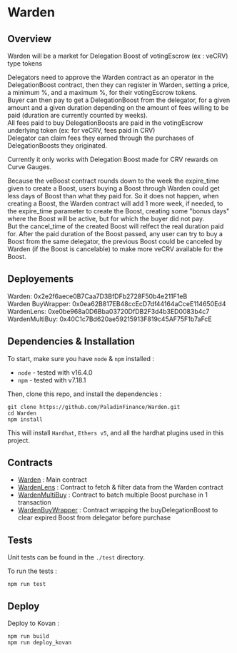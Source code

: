 # Warden

## Overview

Warden will be a market for Delegation Boost of votingEscrow (ex : veCRV) type tokens

Delegators need to approve the Warden contract as an operator in the DelegationBoost contract, then they can 
register in Warden, setting a price, a minimum %, and a maximum %, for their votingEscrow tokens.  
Buyer can then pay to get a DelegationBoost from the delegator, for a given amount and a given duration depending on the amount of fees willing to be paid (duration are currently counted by weeks).  
All fees paid to buy DelegationBoosts are paid in the votingEscrow underlying token (ex: for veCRV, fees paid in CRV)  
Delegator can claim fees they earned through the purchases of DelegationBoosts they originated.


Currently it only works with Delegation Boost made for CRV rewards on Curve Gauges.

Because the veBoost contract rounds down to the week the expire_time given to create a Boost, users buying a Boost through Warden could get less days of Boost than what they paid for. So it does not happen, when creating a Boost, the Warden contract will add 1 more week, if needed, to the expire_time parameter to create the Boost, creating some "bonus days" where the Boost will be active, but for which the buyer did not pay.  
But the cancel_time of the created Boost will relfect the real duration paid for. After the paid duration of the Boost passed, any user can try to buy a Boost from the same delegator, the previous Boost could be canceled by Warden (if the Boost is cancelable) to make more veCRV available for the Boost.


## Deployements

Warden: 0x2e2f6aece0B7Caa7D3BfDFb2728F50b4e211F1eB  
Warden BuyWrapper: 0x0ea62B817EB48ccEcD7df44164aCceE114650Ed4  
WardenLens: 0xe0be968a0D6Bba03720DfDB2F3d4b3ED0083b4c7  
WardenMultiBuy: 0x40C1c7Bd620ae59215913F819c45AF75F1b7aFcE  

## Dependencies & Installation


To start, make sure you have `node` & `npm` installed : 
* `node` - tested with v16.4.0
* `npm` - tested with v7.18.1

Then, clone this repo, and install the dependencies : 

```
git clone https://github.com/PaladinFinance/Warden.git
cd Warden
npm install
```

This will install `Hardhat`, `Ethers v5`, and all the hardhat plugins used in this project.


## Contracts


* [Warden](https://github.com/PaladinFinance/Warden/tree/main/contracts/Warden.sol) : Main contract
* [WardenLens](https://github.com/PaladinFinance/Warden/tree/main/contracts/WardenLens.sol) : Contract to fetch & filter data from the Warden contract
* [WardenMultiBuy](https://github.com/PaladinFinance/Warden/blob/v1-update/contracts/WardenMultiBuy.sol) : Contract to batch multiple Boost purchase in 1 transaction
* [WardenBuyWrapper](https://github.com/PaladinFinance/Warden/blob/v1-update/contracts/WardenBuyWrapper.sol) : Contract wrapping the buyDelegationBoost to clear expired Boost from delegator before purchase


## Tests


Unit tests can be found in the `./test` directory.

To run the tests : 
```
npm run test
```


## Deploy


Deploy to Kovan :
```
npm run build
npm run deploy_kovan
```
